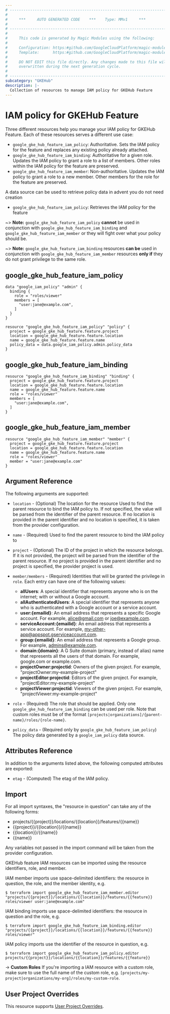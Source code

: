 ```yaml
---
# ----------------------------------------------------------------------------
#
#     ***     AUTO GENERATED CODE    ***    Type: MMv1     ***
#
# ----------------------------------------------------------------------------
#
#     This code is generated by Magic Modules using the following:
#
#     Configuration: https:#github.com/GoogleCloudPlatform/magic-modules/tree/main/mmv1/products/gkehub2/Feature.yaml
#     Template:      https:#github.com/GoogleCloudPlatform/magic-modules/tree/main/mmv1/templates/terraform/resource_iam.html.markdown.tmpl
#
#     DO NOT EDIT this file directly. Any changes made to this file will be
#     overwritten during the next generation cycle.
#
# ----------------------------------------------------------------------------
subcategory: "GKEHub"
description: |-
  Collection of resources to manage IAM policy for GKEHub Feature
---
```


# IAM policy for GKEHub Feature
Three different resources help you manage your IAM policy for GKEHub Feature. Each of these resources serves a different use case:

* `google_gke_hub_feature_iam_policy`: Authoritative. Sets the IAM policy for the feature and replaces any existing policy already attached.
* `google_gke_hub_feature_iam_binding`: Authoritative for a given role. Updates the IAM policy to grant a role to a list of members. Other roles within the IAM policy for the feature are preserved.
* `google_gke_hub_feature_iam_member`: Non-authoritative. Updates the IAM policy to grant a role to a new member. Other members for the role for the feature are preserved.

A data source can be used to retrieve policy data in advent you do not need creation

* `google_gke_hub_feature_iam_policy`: Retrieves the IAM policy for the feature

~> **Note:** `google_gke_hub_feature_iam_policy` **cannot** be used in conjunction with `google_gke_hub_feature_iam_binding` and `google_gke_hub_feature_iam_member` or they will fight over what your policy should be.

~> **Note:** `google_gke_hub_feature_iam_binding` resources **can be** used in conjunction with `google_gke_hub_feature_iam_member` resources **only if** they do not grant privilege to the same role.



## google_gke_hub_feature_iam_policy

```hcl
data "google_iam_policy" "admin" {
  binding {
    role = "roles/viewer"
    members = [
      "user:jane@example.com",
    ]
  }
}

resource "google_gke_hub_feature_iam_policy" "policy" {
  project = google_gke_hub_feature.feature.project
  location = google_gke_hub_feature.feature.location
  name = google_gke_hub_feature.feature.name
  policy_data = data.google_iam_policy.admin.policy_data
}
```

## google_gke_hub_feature_iam_binding

```hcl
resource "google_gke_hub_feature_iam_binding" "binding" {
  project = google_gke_hub_feature.feature.project
  location = google_gke_hub_feature.feature.location
  name = google_gke_hub_feature.feature.name
  role = "roles/viewer"
  members = [
    "user:jane@example.com",
  ]
}
```

## google_gke_hub_feature_iam_member

```hcl
resource "google_gke_hub_feature_iam_member" "member" {
  project = google_gke_hub_feature.feature.project
  location = google_gke_hub_feature.feature.location
  name = google_gke_hub_feature.feature.name
  role = "roles/viewer"
  member = "user:jane@example.com"
}
```


## Argument Reference

The following arguments are supported:

* `location` - (Optional) The location for the resource Used to find the parent resource to bind the IAM policy to. If not specified,
  the value will be parsed from the identifier of the parent resource. If no location is provided in the parent identifier and no
  location is specified, it is taken from the provider configuration.
* `name` - (Required) Used to find the parent resource to bind the IAM policy to

* `project` - (Optional) The ID of the project in which the resource belongs.
    If it is not provided, the project will be parsed from the identifier of the parent resource. If no project is provided in the parent identifier and no project is specified, the provider project is used.

* `member/members` - (Required) Identities that will be granted the privilege in `role`.
  Each entry can have one of the following values:
  * **allUsers**: A special identifier that represents anyone who is on the internet; with or without a Google account.
  * **allAuthenticatedUsers**: A special identifier that represents anyone who is authenticated with a Google account or a service account.
  * **user:{emailid}**: An email address that represents a specific Google account. For example, alice@gmail.com or joe@example.com.
  * **serviceAccount:{emailid}**: An email address that represents a service account. For example, my-other-app@appspot.gserviceaccount.com.
  * **group:{emailid}**: An email address that represents a Google group. For example, admins@example.com.
  * **domain:{domain}**: A G Suite domain (primary, instead of alias) name that represents all the users of that domain. For example, google.com or example.com.
  * **projectOwner:projectid**: Owners of the given project. For example, "projectOwner:my-example-project"
  * **projectEditor:projectid**: Editors of the given project. For example, "projectEditor:my-example-project"
  * **projectViewer:projectid**: Viewers of the given project. For example, "projectViewer:my-example-project"

* `role` - (Required) The role that should be applied. Only one
    `google_gke_hub_feature_iam_binding` can be used per role. Note that custom roles must be of the format
    `[projects|organizations]/{parent-name}/roles/{role-name}`.

* `policy_data` - (Required only by `google_gke_hub_feature_iam_policy`) The policy data generated by
  a `google_iam_policy` data source.

## Attributes Reference

In addition to the arguments listed above, the following computed attributes are
exported:

* `etag` - (Computed) The etag of the IAM policy.

## Import

For all import syntaxes, the "resource in question" can take any of the following forms:

* projects/{{project}}/locations/{{location}}/features/{{name}}
* {{project}}/{{location}}/{{name}}
* {{location}}/{{name}}
* {{name}}

Any variables not passed in the import command will be taken from the provider configuration.

GKEHub feature IAM resources can be imported using the resource identifiers, role, and member.

IAM member imports use space-delimited identifiers: the resource in question, the role, and the member identity, e.g.
```
$ terraform import google_gke_hub_feature_iam_member.editor "projects/{{project}}/locations/{{location}}/features/{{feature}} roles/viewer user:jane@example.com"
```

IAM binding imports use space-delimited identifiers: the resource in question and the role, e.g.
```
$ terraform import google_gke_hub_feature_iam_binding.editor "projects/{{project}}/locations/{{location}}/features/{{feature}} roles/viewer"
```

IAM policy imports use the identifier of the resource in question, e.g.
```
$ terraform import google_gke_hub_feature_iam_policy.editor projects/{{project}}/locations/{{location}}/features/{{feature}}
```

-> **Custom Roles** If you're importing a IAM resource with a custom role, make sure to use the
 full name of the custom role, e.g. `[projects/my-project|organizations/my-org]/roles/my-custom-role`.

## User Project Overrides

This resource supports [User Project Overrides](https://registry.terraform.io/providers/hashicorp/google/latest/docs/guides/provider_reference#user_project_override).
